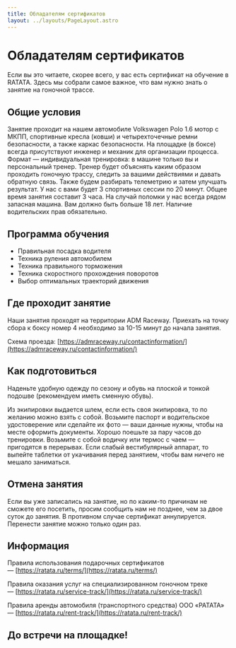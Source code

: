 ```yaml
---
title: Обладателям сертификатов
layout: ../layouts/PageLayout.astro
---
```


# Обладателям сертификатов

Если вы это читаете, скорее всего, у вас есть сертификат на обучение в RATATA. Здесь мы собрали самое важное, что вам нужно знать о занятие на гоночной трассе.

## Общие условия

Занятие проходит на нашем автомобиле Volkswagen Polo 1.6 мотор с МКПП, спортивные кресла (ковши) и четырехточечные ремни безопасности, а также каркас безопасности.
На площадке (в боксе) всегда присутствуют инженер и механик для организации процесса.  
Формат — индивидуальная тренировка: в машине только вы и персональный тренер. Тренер будет объяснять каким образом проходить гоночную трассу, следить за вашими действиями и давать обратную связь. Также будем разбирать телеметрию и затем улучшать результат. У нас с вами будет 3 спортивных сессии по 20 минут. Общее время занятия составит 3 часа.
На случай поломки у нас всегда рядом запасная машина.
Вам должно быть больше 18 лет. 
Наличие водительских прав обязательно.

## Программа обучения  

- Правильная посадка водителя
- Техника руления автомобилем
- Техника правильного торможения
- Техника скоростного прохождения поворотов
- Выбор оптимальных траекторий движения

## Где проходит занятие

Наши занятия проходят на территории ADM Raceway. Приехать на точку сбора к боксу номер 4 необходимо за 10-15 минут до начала занятия. 

Схема проезда: [https://admraceway.ru/contactinformation/](https://admraceway.ru/contactinformation/)

## Как подготовиться

Наденьте удобную одежду по сезону и обувь на плоской и тонкой подошве (рекомендуем иметь сменную обувь). 

Из экипировки выдается шлем, если есть своя экипировка, то по желанию можно взять с собой. 
Возьмите паспорт и водительское удостоверение или сделайте их фото — ваши данные нужны, чтобы на месте оформить документы. Хорошо поешьте за пару часов до тренировки. Возьмите с собой водичку или термос с чаем — пригодятся в перерывах. Если слабый вестибулярный аппарат, то выпейте таблетки от укачивания перед занятием, чтобы вам ничего не мешало заниматься. 

## Отмена занятия

Если вы уже записались на занятие, но по каким-то причинам не сможете его посетить, просим сообщить нам не позднее, чем за двое суток до занятия. В противном случае сертификат аннулируется. Перенести занятие можно только один раз.

## Информация

Правила использования подарочных сертификатов — [https://ratata.ru/terms/](https://ratata.ru/terms/)

Правила оказания услуг на специализированном гоночном треке — [https://ratata.ru/service-track/](https://ratata.ru/service-track/)

Правила аренды автомобиля (транспортного средства) ООО «РАТАТА» — [https://ratata.ru/rent-track/](https://ratata.ru/rent-track/)

## До встречи на площадке!

